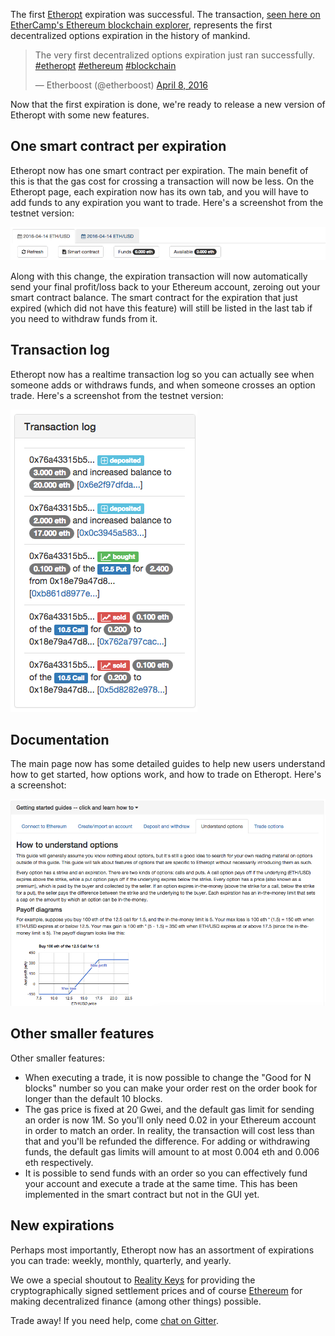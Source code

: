 ---
---
The first <a href="http://etheropt.github.io">Etheropt</a> expiration was successful. The transaction, <a href="https://live.ether.camp/transaction/106aeaaea61732">seen here on EtherCamp's Ethereum blockchain explorer</a>, represents the first decentralized options expiration in the history of mankind.

<blockquote class="twitter-tweet" data-lang="en"><p lang="en" dir="ltr">The very first decentralized options expiration just ran successfully. <a href="https://twitter.com/hashtag/etheropt?src=hash">#etheropt</a> <a href="https://twitter.com/hashtag/ethereum?src=hash">#ethereum</a> <a href="https://twitter.com/hashtag/blockchain?src=hash">#blockchain</a></p>&mdash; Etherboost (@etherboost) <a href="https://twitter.com/etherboost/status/718336072305020928">April 8, 2016</a></blockquote>
<script async src="//platform.twitter.com/widgets.js" charset="utf-8"></script>

Now that the first expiration is done, we're ready to release a new version of Etheropt with some new features.

## One smart contract per expiration

Etheropt now has one smart contract per expiration. The main benefit of this is that the gas cost for crossing a transaction will now be less. On the Etheropt page, each expiration now has its own tab, and you will have to add funds to any expiration you want to trade. Here's a screenshot from the testnet version:

<img src="/images/screenshot1.png" />

Along with this change, the expiration transaction will now automatically send your final profit/loss back to your Ethereum account, zeroing out your smart contract balance. The smart contract for the expiration that just expired (which did not have this feature) will still be listed in the last tab if you need to withdraw funds from it.

## Transaction log

Etheropt now has a realtime transaction log so you can actually see when someone adds or withdraws funds, and when someone crosses an option trade. Here's a screenshot from the testnet version:

<img src="/images/screenshot2.png" />

## Documentation

The main page now has some detailed guides to help new users understand how to get started, how options work, and how to trade on Etheropt. Here's a screenshot:

<img src="/images/screenshot3.png" />

## Other smaller features

Other smaller features:

 * When executing a trade, it is now possible to change the "Good for N blocks" number so you can make your order rest on the order book for longer than the default 10 blocks.
 * The gas price is fixed at 20 Gwei, and the default gas limit for sending an order is now 1M. So you'll only need 0.02 in your Ethereum account in order to match an order. In reality, the transaction will cost less than that and you'll be refunded the difference. For adding or withdrawing funds, the default gas limits will amount to at most 0.004 eth and 0.006 eth respectively.
 * It is possible to send funds with an order so you can effectively fund your account and execute a trade at the same time. This has been implemented in the smart contract but not in the GUI yet.

## New expirations

Perhaps most importantly, Etheropt now has an assortment of expirations you can trade: weekly, monthly, quarterly, and yearly.

We owe a special shoutout to [Reality Keys](https://www.realitykeys.com) for providing the cryptographically signed settlement prices and of course [Ethereum](https://ethereum.org) for making decentralized finance (among other things) possible.

Trade away! If you need help, come [chat on Gitter](https://gitter.im/etheropt/etheropt.github.io).
